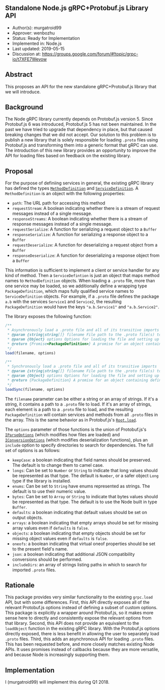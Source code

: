 Standalone Node.js gRPC+Protobuf.js Library API
----
* Author(s): murgatroid99
* Approver: wenbozhu
* Status: Ready for Implementation
* Implemented in: Node.js
* Last updated: 2019-05-15
* Discussion at: https://groups.google.com/forum/#!topic/grpc-io/t7XFE7Wevow

## Abstract

This proposes an API for the new standalone gRPC+Protobuf.js library that we will introduce.

## Background

The Node gRPC library currently depends on Protobuf.js version 5. Since Protobuf.js 6 was introduced, Protobuf.js 5 has not been maintained. In the past we have tried to upgrade that dependency in place, but that caused breaking changes that we did not accept. Our solution to this problem is to publish a new library that is solely responsible for loading `.proto` files using Protobuf.js and transforming them into a generic format that gRPC can use. The introduction of this new library provides an opportunity to improve the API for loading files based on feedback on the existing library.

## Proposal

For the purpose of definiing services in general, the existing gRPC library has defined the types [`MethodDefinition`](https://grpc.io/grpc/node/grpc.html#~MethodDefinition__anchor) and [`ServiceDefinition`](https://grpc.io/grpc/node/grpc.html#~ServiceDefinition__anchor). A `MethodDefinition` is an object with the following properties:

 - `path`: The URL path for accessing this method
 - `requestStream`: A boolean indicating whether there is a stream of request messages instead of a single message.
 - `responseStreams`: A boolean indicating whether there is a stream of response messages instead of a single message.
 - `requestSerialize`: A function for serializing a request object to a `Buffer`
 - `responseSerialize`: A function for serializing a response object to a `Buffer`
 - `requestDeserialize`: A function for deserializing a request object from a `Buffer`
 - `responseDeserialize`: A function for deserializing a response object from a `Buffer`

This information is sufficient to implement a client or service handler for any kind of method. Then a `ServiceDefintion` is just an object that maps method names to `MethodDefinition` objects. When loading a `.proto` file, more than one service may be loaded, so we additionally define a wrapping type `PackageDefinition`, which maps fully qualified service names to `ServiceDefinition` objects. For example, if a `.proto` file defines the package `a.b` with the services `Service1` and `Service2`, the resulting `PackageDefinition` would have the keys `"a.b.Service1"` and `"a.b.Service2"`.

The library exposes the following function:

```js
/**
 * Asynchronously load a .proto file and all of its transitive imports
 * @param {string|string[]} filename File path to the .proto file(s) to load.
 * @param {Object} options Options for loading the file and setting up the deserializers
 * @return {Promise<PackageDefinition>} A promise for an object containing definitions for all of the loaded services
 */
load(filename, options)

/**
 * Synchronously load a .proto file and all of its transitive imports
 * @param {string|string[]} filename File path to the .proto file(s) to load.
 * @param {Object} options Options for loading the file and setting up the deserializers
 * @return {PackageDefinition} A promise for an object containing definitions for all of the loaded services
 */
loadSync(filename, options)
```

The `filename` parameter can be either a string or an array of strings. If it's a string, it contains a path to a `.proto` file to load. If it's an array of strings, each element is a path to a `.proto` file to load, and the resulting `PackageDefinition` will contain services and methods from all `.proto` files in the array. This is the same behavior as in Protobuf.js's [`Root.load`](https://github.com/protobufjs/protobuf.js/blob/c72c752352347555406bafd7121acaed240fbf23/src/root.js#L190-L191).

The `options` parameter of those functions is the union of Protobuf.js's [`IParseOptions`](https://github.com/dcodeIO/protobuf.js/blob/cf7b26789f310dccf4c047c2e8ef5a3854f7f41e/index.d.ts#L1014) (which modifies how files are loaded) and [`IConversionOptions`](https://github.com/dcodeIO/protobuf.js/blob/cf7b26789f310dccf4c047c2e8ef5a3854f7f41e/index.d.ts#L1632) (which modifies deserialization functions), plus an `include` option to specify directories to search for dependencies. The full set of options is as follows:

 - `keepCase`: a boolean indicating that field names should be preserved. The default is to change them to camel case.
 - `longs`: Can be set to `Number` or `String` to indicate that long values should be represented as that type. The default is `Number`, or a safer object `Long` type if the library is installed.
 - `enums`: Can be set to `String` have enums represented as strings. The default is to use their numeric value.
 - `bytes`: Can be set to `Array` or `String` to indicate that bytes values should be represented as that type. The default is to use the Node built in type `Buffer`.
 - `defaults`: a boolean indicating that default values should be set on output objects.
 - `arrays`: a boolean indicating that empty arrays should be set for missing array values even if `defaults` is `false`.
 - `objects`: a boolean indicating that empty objects should be set for missing object values even if `defaults` is `false`.
 - `oneofs`: a boolean indicating that virtual oneof properties should be set to the present field's name.
 - `json`: a boolean indicating that additional JSON compatibility conversions should be performed.
 - `includeDirs`: an array of strings listing paths in which to search for imported `.proto` files.

## Rationale

This package provides very similar functionality to the existing `grpc.load` API, but with some differences. First, this API directly exposes all of the relevant Protobuf.js options instead of defining a subset of custom options. This package is explicitly a wrapper around Protobuf.js, so it makes more sense here to directly and consistently expose the relevant options from that library. Second, this API does not provide an equivalent to the `loadObject` function in the existing gRPC library. With the Protobuf.js options directly exposed, there is less benefit in allowing the user to separately load `.proto` files. Third, this adds an asynchronous API for loading `.proto` files. This has been requested before, and more closely matches existing Node APIs. It uses promises instead of callbacks because they are more versatile, and because Node is increasingly supporting them.


## Implementation

I (murgatroid99) will implement this during Q1 2018.
